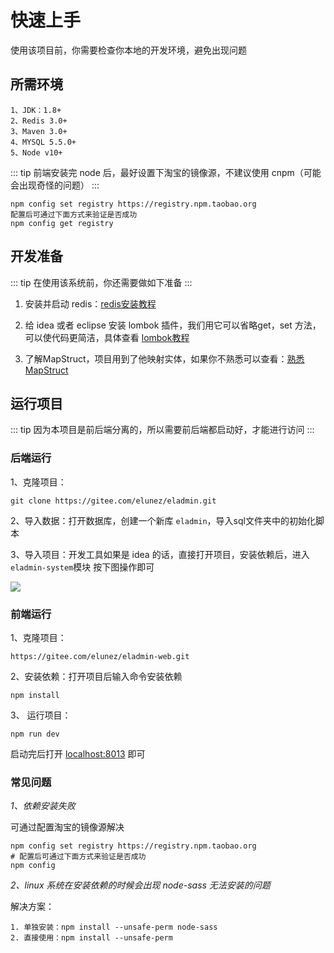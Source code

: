 # 快速上手
使用该项目前，你需要检查你本地的开发环境，避免出现问题
## 所需环境
```
1、JDK：1.8+
2、Redis 3.0+
3、Maven 3.0+
4、MYSQL 5.5.0+
5、Node v10+
```

::: tip
前端安装完 node 后，最好设置下淘宝的镜像源，不建议使用 cnpm（可能会出现奇怪的问题）
:::

```
npm config set registry https://registry.npm.taobao.org
配置后可通过下面方式来验证是否成功
npm config get registry
```
## 开发准备
::: tip
在使用该系统前，你还需要做如下准备
:::
1. 安装并启动 redis：[redis安装教程](http://www.runoob.com/redis/redis-install.html)

2. 给 idea 或者 eclipse 安装 lombok 插件，我们用它可以省略get，set 方法，可以使代码更简洁，具体查看 [lombok教程](https://www.ydyno.com/archives/1147.html)

3. 了解MapStruct，项目用到了他映射实体，如果你不熟悉可以查看：[熟悉MapStruct](https://www.jianshu.com/p/3f20ca1a93b0)

## 运行项目
::: tip
因为本项目是前后端分离的，所以需要前后端都启动好，才能进行访问
:::

### 后端运行
1、克隆项目：
```
git clone https://gitee.com/elunez/eladmin.git
```

2、导入数据：打开数据库，创建一个新库 `eladmin`，导入sql文件夹中的初始化脚本

3、导入项目：开发工具如果是 idea 的话，直接打开项目，安装依赖后，进入 `eladmin-system`模块 按下图操作即可

![](https://i.loli.net/2019/03/28/5c9c95866dc63.png)

### 前端运行
1、克隆项目：
```
https://gitee.com/elunez/eladmin-web.git
``` 

2、安装依赖：打开项目后输入命令安装依赖
```
npm install
```

3、 运行项目：
```
npm run dev
```
启动完后打开 [localhost:8013](localhost:8013) 即可

### 常见问题
*1、依赖安装失败*

可通过配置淘宝的镜像源解决
```
npm config set registry https://registry.npm.taobao.org
# 配置后可通过下面方式来验证是否成功
npm config
```
*2、linux 系统在安装依赖的时候会出现 node-sass 无法安装的问题*

解决方案：
```
1. 单独安装：npm install --unsafe-perm node-sass 
2. 直接使用：npm install --unsafe-perm
```
